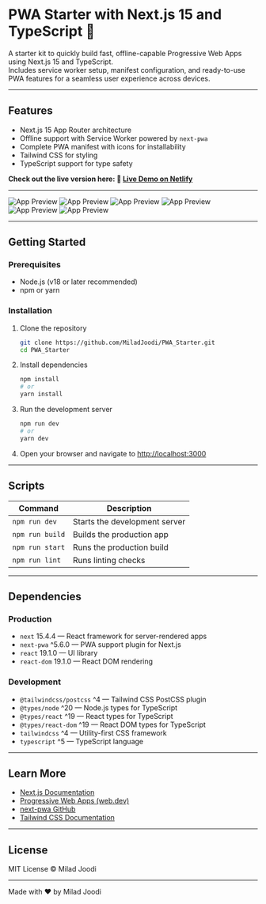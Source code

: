 # PWA Starter with Next.js 15 and TypeScript 🚀

A starter kit to quickly build fast, offline-capable Progressive Web Apps using Next.js 15 and TypeScript.  
Includes service worker setup, manifest configuration, and ready-to-use PWA features for a seamless user experience across devices.

---

## Features

- Next.js 15 App Router architecture  
- Offline support with Service Worker powered by `next-pwa`  
- Complete PWA manifest with icons for installability  
- Tailwind CSS for styling  
- TypeScript support for type safety  

**Check out the live version here: 🚀 [Live Demo on Netlify](https://miladjoodi.netlify.app/)**  

---

![App Preview](https://s34.picofile.com/file/8486109668/pwa_1_.png)
![App Preview](https://s34.picofile.com/file/8486109676/pwa_5_.png)
![App Preview](https://s34.picofile.com/file/8486109692/pwa_2_.png)
![App Preview](https://s34.picofile.com/file/8486109700/pwa_3_.png)
![App Preview](https://s34.picofile.com/file/8486109718/pwa_4_.png)
![App Preview](https://s34.picofile.com/file/8486109726/pwa_6_.png)

---

## Getting Started

### Prerequisites

- Node.js (v18 or later recommended)  
- npm or yarn  

### Installation

1. Clone the repository  
   ```bash
   git clone https://github.com/MiladJoodi/PWA_Starter.git
   cd PWA_Starter
   ```

2. Install dependencies  
   ```bash
   npm install
   # or
   yarn install
   ```

3. Run the development server  
   ```bash
   npm run dev
   # or
   yarn dev
   ```

4. Open your browser and navigate to [http://localhost:3000](http://localhost:3000)  

---

## Scripts

| Command         | Description                   |
|------------------|-------------------------------|
| `npm run dev`    | Starts the development server |
| `npm run build`  | Builds the production app     |
| `npm run start`  | Runs the production build     |
| `npm run lint`   | Runs linting checks           |

---

## Dependencies

### Production

- `next` 15.4.4 — React framework for server-rendered apps  
- `next-pwa` ^5.6.0 — PWA support plugin for Next.js  
- `react` 19.1.0 — UI library  
- `react-dom` 19.1.0 — React DOM rendering  

### Development

- `@tailwindcss/postcss` ^4 — Tailwind CSS PostCSS plugin  
- `@types/node` ^20 — Node.js types for TypeScript  
- `@types/react` ^19 — React types for TypeScript  
- `@types/react-dom` ^19 — React DOM types for TypeScript  
- `tailwindcss` ^4 — Utility-first CSS framework  
- `typescript` ^5 — TypeScript language  

---

## Learn More

- [Next.js Documentation](https://nextjs.org/docs)  
- [Progressive Web Apps (web.dev)](https://web.dev/progressive-web-apps/)  
- [next-pwa GitHub](https://github.com/shadowwalker/next-pwa)  
- [Tailwind CSS Documentation](https://tailwindcss.com/docs)  

---

## License

MIT License © Milad Joodi

---

Made with ❤️ by Milad Joodi
